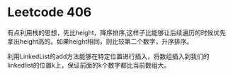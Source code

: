 # Leetcode 406

有点利用栈的思想，先比height，降序排序,这样子比能够让后续遍历的时候优先拿出height高的。如果height相同，则比较第二个数字，升序排序。

利用LinkedList的add方法能够在特定位置进行插入，将数组插入到我们的linkedlist的位置k上，保证前面的k个数字都比当前数组大。

